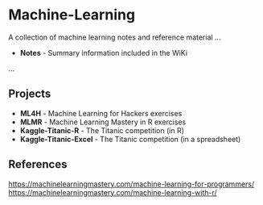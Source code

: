 # Machine-Learning
A collection of machine learning notes and reference material
...
* **Notes** - Summary information included in the WiKi

...
## Projects
* **ML4H** - Machine Learning for Hackers exercises
* **MLMR** - Machine Learning Mastery in R exercises
* **Kaggle-Titanic-R** - The Titanic competition (in R)
* **Kaggle-Titanic-Excel** - The Titanic competition (in a spreadsheet)

## References
https://machinelearningmastery.com/machine-learning-for-programmers/
https://machinelearningmastery.com/machine-learning-with-r/
